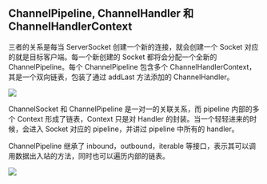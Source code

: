 ## ChannelPipeline, ChannelHandler 和 ChannelHandlerContext

三者的关系是每当 ServerSocket 创建一个新的连接，就会创建一个 Socket 对应的就是目标客户端。每一个新创建的 Socket 都将会分配一个全新的 ChannelPipeline。每个 ChannelPipeline 包含多个 ChannelHandlerContext，其是一个双向链表，包装了通过 addLast 方法添加的 ChannelHandler。

![](http://img.programya.com/20200123231156.png)

ChannelSocket 和 ChannelPipeline 是一对一的关联关系，而 pipeline 内部的多个 Context 形成了链表，Context 只是对 Handler 的封装。当一个轻轻进来的时候，会进入 Socket 对应的 pipeline，并讲过 pipeline 中所有的 handler。

ChannelPipeline 继承了 inbound，outbound，iterable 等接口，表示其可以调用数据出入站的方法，同时也可以遍历内部的链表。

![](http://img.programya.com/20200123231335.png)